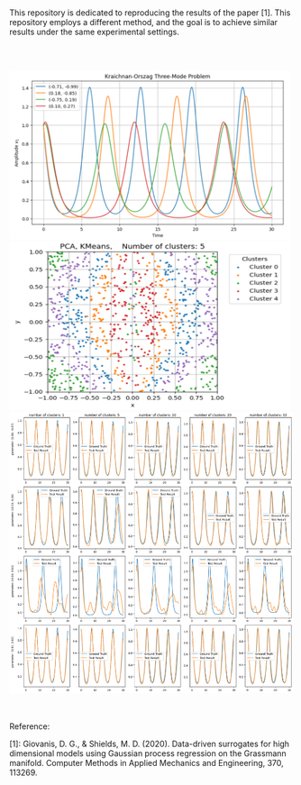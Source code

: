 <br>

This repository is dedicated to reproducing the results of the paper [1]. This repository employs a different method, and the goal is to achieve similar results under the same experimental settings.

<br>

## 
<img src="imgs/1.png" width="500" height="300"/>

<br>

<img src="imgs/2.png" width="500" height="300"/>

<br>

<img src="imgs/result.png" width="800" height="500"/>


<br>
<br>


##
Reference:

[1]: Giovanis, D. G., & Shields, M. D. (2020). Data-driven surrogates for high dimensional models using Gaussian process regression on the Grassmann manifold. Computer Methods in Applied Mechanics and Engineering, 370, 113269.